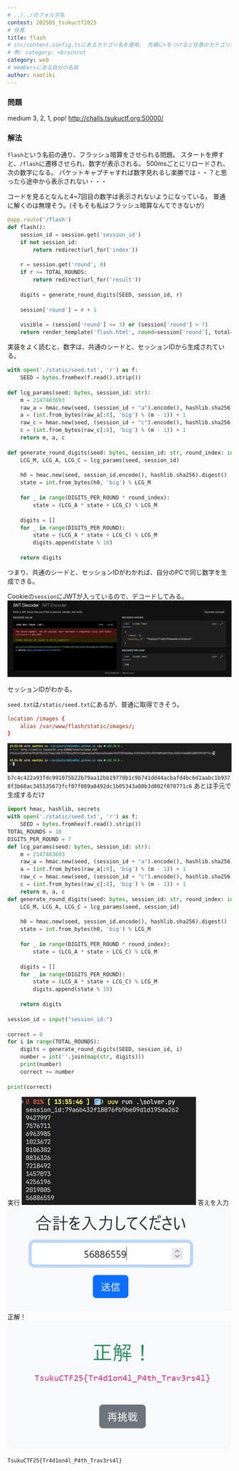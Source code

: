 ```yaml
---
# ../../のフォルダ名
contest: 202505_tsukuctf2025
# 任意
title: flash
# src/content.config.tsにあるカテゴリ名を使用。 先頭に+をつけると任意のカテゴリ名を使用可能だが非推奨
# 例: category: +brainrot
category: web
# membersにある自分の名前
author: naotiki
---
```


### 問題
medium
3, 2, 1, pop!
http://challs.tsukuctf.org:50000/

### 解法
`flash`という名前の通り、フラッシュ暗算をさせられる問題。
スタートを押すと、`/flash`に遷移させられ、数字が表示される。
500msごとにリロードされ、次の数字になる。
パケットキャプチャすれば数字見れるし楽勝では・・？と思ったら途中から表示されない・・・

コードを見るとなんと4~7回目の数字は表示されないようになっている。
普通に解くのは無理そう。(そもそも私はフラッシュ暗算なんてできないが)
```py {15}
@app.route('/flash')
def flash():
    session_id = session.get('session_id')
    if not session_id:
        return redirect(url_for('index'))

    r = session.get('round', 0)
    if r >= TOTAL_ROUNDS:
        return redirect(url_for('result'))

    digits = generate_round_digits(SEED, session_id, r)

    session['round'] = r + 1

    visible = (session['round'] <= 3) or (session['round'] > 7)
    return render_template('flash.html', round=session['round'], total=TOTAL_ROUNDS, digits=digits, visible=visible)
```
実装をよく読むと、数字は、共通のシードと、セッションIDから生成されている。
```py
with open('./static/seed.txt', 'r') as f:
    SEED = bytes.fromhex(f.read().strip())

def lcg_params(seed: bytes, session_id: str):
    m = 2147483693
    raw_a = hmac.new(seed, (session_id + "a").encode(), hashlib.sha256).digest()
    a = (int.from_bytes(raw_a[:8], 'big') % (m - 1)) + 1
    raw_c = hmac.new(seed, (session_id + "c").encode(), hashlib.sha256).digest()
    c = (int.from_bytes(raw_c[:8], 'big') % (m - 1)) + 1
    return m, a, c

def generate_round_digits(seed: bytes, session_id: str, round_index: int):
    LCG_M, LCG_A, LCG_C = lcg_params(seed, session_id)

    h0 = hmac.new(seed, session_id.encode(), hashlib.sha256).digest()
    state = int.from_bytes(h0, 'big') % LCG_M

    for _ in range(DIGITS_PER_ROUND * round_index):
        state = (LCG_A * state + LCG_C) % LCG_M

    digits = []
    for _ in range(DIGITS_PER_ROUND):
        state = (LCG_A * state + LCG_C) % LCG_M
        digits.append(state % 10)

    return digits
```
つまり、共通のシードと、セッションIDがわかれば、自分のPCで同じ数字を生成できる。

Cookieの`session`にJWTが入っているので、デコードしてみる。
![alt text](./images/flush_jwt.png)

セッションIDがわかる。

`seed.txt`は`/static/seed.txt`にあるが、普通に取得できそう。
```conf
location /images {
    alias /var/www/flash/static/images/;
}
```
![alt text](./images/flush_seed.png)
`b7c4c422a93fdc991075b22b79aa12bb19770b1c9b741dd44acbafd4bc6d1aabc1b9378f3b68ac345535673fcf07f089a8492dc1b05343a80b3d002f070771c6`
あとは手元で生成するだけ
```python title=solver.py
import hmac, hashlib, secrets
with open('./static/seed.txt', 'r') as f:
    SEED = bytes.fromhex(f.read().strip())
TOTAL_ROUNDS = 10
DIGITS_PER_ROUND = 7
def lcg_params(seed: bytes, session_id: str):
    m = 2147483693
    raw_a = hmac.new(seed, (session_id + "a").encode(), hashlib.sha256).digest()
    a = (int.from_bytes(raw_a[:8], 'big') % (m - 1)) + 1
    raw_c = hmac.new(seed, (session_id + "c").encode(), hashlib.sha256).digest()
    c = (int.from_bytes(raw_c[:8], 'big') % (m - 1)) + 1
    return m, a, c
def generate_round_digits(seed: bytes, session_id: str, round_index: int):
    LCG_M, LCG_A, LCG_C = lcg_params(seed, session_id)

    h0 = hmac.new(seed, session_id.encode(), hashlib.sha256).digest()
    state = int.from_bytes(h0, 'big') % LCG_M

    for _ in range(DIGITS_PER_ROUND * round_index):
        state = (LCG_A * state + LCG_C) % LCG_M

    digits = []
    for _ in range(DIGITS_PER_ROUND):
        state = (LCG_A * state + LCG_C) % LCG_M
        digits.append(state % 10)

    return digits

session_id = input("session_id:")

correct = 0
for i in range(TOTAL_ROUNDS):
    digits = generate_round_digits(SEED, session_id, i)
    number = int(''.join(map(str, digits)))
    print(number)
    correct += number

print(correct)
```
実行
![alt text](./images/flush_solver.png)
答えを入力
![](./images/flush_input.png)
正解！
![alt text](./images/flush_flag.png)

`TsukuCTF25{Tr4d1on4l_P4th_Trav3rs4l}`